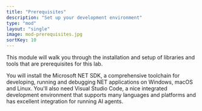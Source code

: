 ```yaml
---
title: "Prerequisites"
description: "Set up your development environment"
type: "mod"
layout: "single"
image: mod-prerequisites.jpg
sortKey: 10
---
```


This module will walk you through the installation and setup of libraries and tools that are prerequisites for this lab.

You will install the Microsoft NET SDK, a comprehensive toolchain for developing, running and debugging NET applications on Windows, macOS and Linux. You'll also need Visual Studio Code, a nice integrated development environment that supports many languages and platforms and has excellent integration for running AI agents.